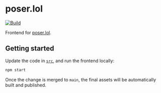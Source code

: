 # poser.lol

[![Build](https://github.com/poser-lol/poser.lol/actions/workflows/build.yml/badge.svg)](https://github.com/poser-lol/poser.lol/actions/workflows/build.yml)

Frontend for [poser.lol](https://poser.lol).

## Getting started

Update the code in [`src`](src), and run the frontend locally:

```bash
npm start
```

Once the change is merged to `main`, the final assets will be automatically built and published.
